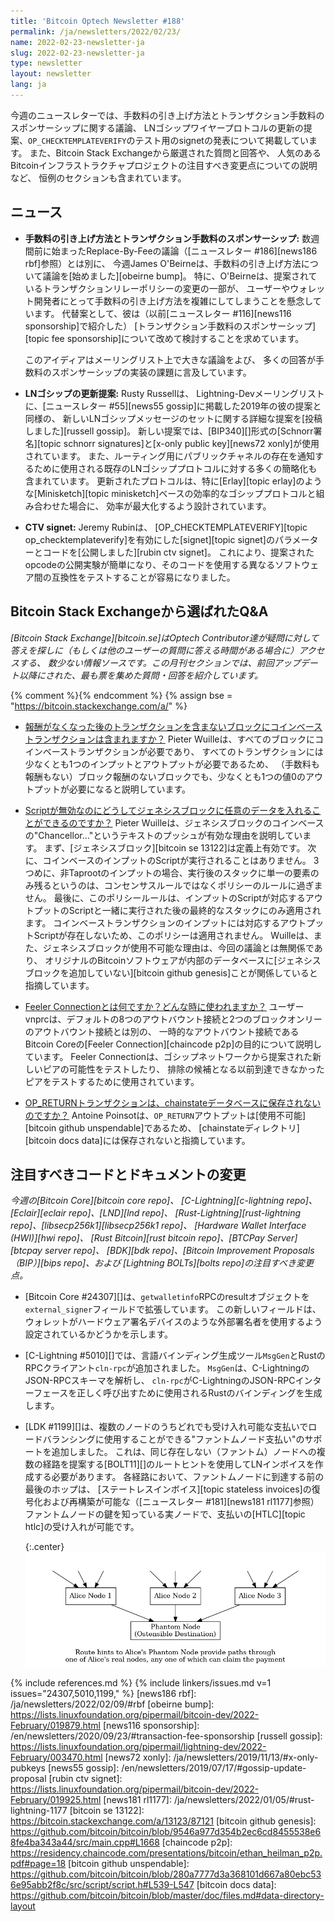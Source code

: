 ```yaml
---
title: 'Bitcoin Optech Newsletter #188'
permalink: /ja/newsletters/2022/02/23/
name: 2022-02-23-newsletter-ja
slug: 2022-02-23-newsletter-ja
type: newsletter
layout: newsletter
lang: ja
---
```

今週のニュースレターでは、手数料の引き上げ方法とトランザクション手数料のスポンサーシップに関する議論、
LNゴシップワイヤープロトコルの更新の提案、`OP_CHECKTEMPLATEVERIFY`のテスト用のsignetの発表について掲載しています。
また、Bitcoin Stack Exchangeから厳選された質問と回答や、
人気のあるBitcoinインフラストラクチャプロジェクトの注目すべき変更点についての説明など、
恒例のセクションも含まれています。

## ニュース

- **<!--fee-bumping-and-transaction-fee-sponsorship-->手数料の引き上げ方法とトランザクション手数料のスポンサーシップ:**
  数週間前に始まったReplace-By-Feeの議論（[ニュースレター #186][news186 rbf]参照）とは別に、
  今週James O'Beirneは、手数料の引き上げ方法について議論を[始めました][obeirne bump]。
  特に、O'Beirneは、提案されているトランザクションリレーポリシーの変更の一部が、
  ユーザーやウォレット開発者にとって手数料の引き上げ方法を複雑にしてしまうことを懸念しています。
  代替案として、彼は（以前[ニュースレター #116][news116 sponsorship]で紹介した）
  [トランザクション手数料のスポンサーシップ][topic fee sponsorship]について改めて検討することを求めています。

  このアイディアはメーリングリスト上で大きな議論をよび、
  多くの回答が手数料のスポンサーシップの実装の課題に言及しています。

- **LNゴシップの更新提案:** Rusty Russellは、
  Lightning-Devメーリングリストに、[ニュースレター #55][news55 gossip]に掲載した2019年の彼の提案と同様の、
  新しいLNゴシップメッセージのセットに関する詳細な提案を[投稿しました][russell gossip]。
  新しい提案では、[BIP340][]形式の[Schnorr署名][topic schnorr signatures]と[x-only public key][news72 xonly]が使用されています。
  また、ルーティング用にパブリックチャネルの存在を通知するために使用される既存のLNゴシッププロトコルに対する多くの簡略化も含まれています。
  更新されたプロトコルは、特に[Erlay][topic erlay]のような[Minisketch][topic minisketch]ベースの効率的なゴシッププロトコルと組み合わせた場合に、
  効率が最大化するよう設計されています。

- **CTV signet:** Jeremy Rubinは、
  [OP_CHECKTEMPLATEVERIFY][topic op_checktemplateverify]を有効にした[signet][topic signet]のパラメーターとコードを[公開しました][rubin ctv signet]。
  これにより、提案されたopcodeの公開実験が簡単になり、そのコードを使用する異なるソフトウェア間の互換性をテストすることが容易になりました。

## Bitcoin Stack Exchangeから選ばれたQ&A

*[Bitcoin Stack Exchange][bitcoin.se]はOptech Contributor達が疑問に対して答えを探しに（もしくは他のユーザーの質問に答える時間がある場合に）アクセスする、
数少ない情報ソースです。この月刊セクションでは、前回アップデート以降にされた、最も票を集めた質問・回答を紹介しています。*

{% comment %}<!-- https://bitcoin.stackexchange.com/search?tab=votes&q=created%3a1m..%20is%3aanswer -->{% endcomment %}
{% assign bse = "https://bitcoin.stackexchange.com/a/" %}

- [<!--will-a-post-subsidy-block-with-no-transactions-include-a-coinbase-transaction-->報酬がなくなった後のトランザクションを含まないブロックにコインベーストランザクションは含まれますか？]({{bse}}112193)
  Pieter Wuilleは、すべてのブロックにコインベーストランザクションが必要であり、
  すべてのトランザクションには少なくとも1つのインプットとアウトプットが必要であるため、
  （手数料も報酬もない）ブロック報酬のないブロックでも、少なくとも1つの値0のアウトプットが必要になると説明しています。

- [Scriptが無効なのにどうしてジェネシスブロックに任意のデータを入れることができるのですか？]({{bse}}112439)
  Pieter Wuilleは、ジェネシスブロックのコインベースの"Chancellor..."というテキストのプッシュが有効な理由を説明しています。
  まず、[ジェネシスブロック][bitcoin se 13122]は定義上有効です。
  次に、コインベースのインプットのScriptが実行されることはありません。
  3つめに、非Taprootのインプットの場合、実行後のスタックに単一の要素のみ残るというのは、コンセンサスルールではなくポリシーのルールに過ぎません。
  最後に、このポリシールールは、インプットのScriptが対応するアウトプットのScriptと一緒に実行された後の最終的なスタックにのみ適用されます。
  コインベーストランザクションのインプットには対応するアウトプットScriptが存在しないため、このポリシーは適用されません。
  Wuilleは、また、ジェネシスブロックが使用不可能な理由は、今回の議論とは無関係であり、
  オリジナルのBitcoinソフトウェアが内部のデータベースに[ジェネシスブロックを追加していない][bitcoin github genesis]ことが関係していると指摘しています。

- [Feeler Connectionとは何ですか？どんな時に使われますか？]({{bse}}112247)
  ユーザーvnprcは、デフォルトの8つのアウトバウント接続と2つのブロックオンリーのアウトバウント接続とは別の、
  一時的なアウトバウント接続であるBitcoin Coreの[Feeler Connection][chaincode p2p]の目的について説明しています。
  Feeler Connectionは、ゴシップネットワークから提案された新しいピアの可能性をテストしたり、
  排除の候補となる以前到達できなかったピアをテストするために使用されています。

- [OP_RETURNトランザクションは、chainstateデータベースに保存されないのですか？]({{bse}}112312)
  Antoine Poinsotは、`OP_RETURN`アウトプットは[使用不可能][bitcoin github unspendable]であるため、
  [chainstateディレクトリ][bitcoin docs data]には保存されないと指摘しています。

## 注目すべきコードとドキュメントの変更

*今週の[Bitcoin Core][bitcoin core repo]、
[C-Lightning][c-lightning repo]、[Eclair][eclair repo]、[LND][lnd repo]、
[Rust-Lightning][rust-lightning repo]、[libsecp256k1][libsecp256k1 repo]、
[Hardware Wallet Interface (HWI)][hwi repo]、
[Rust Bitcoin][rust bitcoin repo]、[BTCPay Server][btcpay server repo]、
[BDK][bdk repo]、[Bitcoin Improvement Proposals（BIP）][bips repo]、および
[Lightning BOLTs][bolts repo]の注目すべき変更点。*

- [Bitcoin Core #24307][]は、`getwalletinfo`RPCのresultオブジェクトを`external_signer`フィールドで拡張しています。
  この新しいフィールドは、ウォレットがハードウェア署名デバイスのような外部署名者を使用するよう設定されているかどうかを示します。

- [C-Lightning #5010][]では、言語バインディング生成ツール`MsgGen`とRustのRPCクライアント`cln-rpc`が追加されました。
  `MsgGen`は、C-LightningのJSON-RPCスキーマを解析し、
  `cln-rpc`がC-LightningのJSON-RPCインターフェースを正しく呼び出すために使用されるRustのバインディングを生成します。

- [LDK #1199][]は、複数のノードのうちどれでも受け入れ可能な支払いでロードバランシングに使用することができる"ファントムノード支払い"のサポートを追加しました。
  これは、同じ存在しない（ファントム）ノードへの複数の経路を提案する[BOLT11][]のルートヒントを使用してLNインボイスを作成する必要があります。
  各経路において、ファントムノードに到達する前の最後のホップは、
  [ステートレスインボイス][topic stateless invoices]の復号化および再構築が可能な（[ニュースレター #181][news181 rl1177]参照）
  ファントムノードの鍵を知っている実ノードで、支払いの[HTLC][topic htlc]の受け入れが可能です。

  {:.center}
  ![Phantom node route hints illustration](/img/posts/2022-02-phantom-node-payments.dot.png)

{% include references.md %}
{% include linkers/issues.md v=1 issues="24307,5010,1199," %}
[news186 rbf]: /ja/newsletters/2022/02/09/#rbf
[obeirne bump]: https://lists.linuxfoundation.org/pipermail/bitcoin-dev/2022-February/019879.html
[news116 sponsorship]: /en/newsletters/2020/09/23/#transaction-fee-sponsorship
[russell gossip]: https://lists.linuxfoundation.org/pipermail/lightning-dev/2022-February/003470.html
[news72 xonly]: /ja/newsletters/2019/11/13/#x-only-pubkeys
[news55 gossip]: /en/newsletters/2019/07/17/#gossip-update-proposal
[rubin ctv signet]: https://lists.linuxfoundation.org/pipermail/bitcoin-dev/2022-February/019925.html
[news181 rl1177]: /ja/newsletters/2022/01/05/#rust-lightning-1177
[bitcoin se 13122]: https://bitcoin.stackexchange.com/a/13123/87121
[bitcoin github genesis]: https://github.com/bitcoin/bitcoin/blob/9546a977d354b2ec6cd8455538e68fe4ba343a44/src/main.cpp#L1668
[chaincode p2p]: https://residency.chaincode.com/presentations/bitcoin/ethan_heilman_p2p.pdf#page=18
[bitcoin github unspendable]: https://github.com/bitcoin/bitcoin/blob/280a7777d3a368101d667a80ebc536e95abb2f8c/src/script/script.h#L539-L547
[bitcoin docs data]: https://github.com/bitcoin/bitcoin/blob/master/doc/files.md#data-directory-layout

